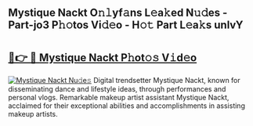 ## Mystique Nackt O𝚗𝚕yf𝚊ns L𝚎a𝚔ed N𝚞𝚍es - Part-jo3 P𝚑𝚘tos Vi𝚍𝚎o - H𝚘𝚝 Part L𝚎a𝚔s unlvY

# <h2><a href="http://kfcj0d0.oniu.top/?m=Mystique+Nackt">🔗👉 🔴 Mystique Nackt P𝚑ot𝚘𝚜 V𝚒d𝚎o</a></h2>

[![Mystique Nackt Nu𝚍e𝚜](https://i.imgur.com/0qMVB7G.gif)](http://kfcj0d0.oniu.top/?m=Mystique+Nackt)
Digital trendsetter Mystique Nackt, known for disseminating dance and lifestyle ideas, through performances and personal vlogs. Remarkable makeup artist assistant Mystique Nackt, acclaimed for their exceptional abilities and accomplishments in assisting makeup artists.  
